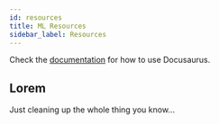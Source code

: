 ```yaml
---
id: resources
title: ML Resources
sidebar_label: Resources
---
```


Check the [documentation](https://docusaurus.io) for how to use Docusaurus.

## Lorem

Just cleaning up the whole thing you know...

